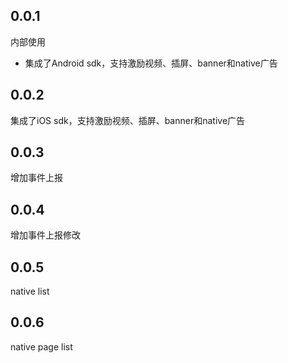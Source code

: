 ## 0.0.1
内部使用
* 集成了Android sdk，支持激励视频、插屏、banner和native广告

## 0.0.2
集成了iOS sdk，支持激励视频、插屏、banner和native广告

## 0.0.3
增加事件上报

## 0.0.4
增加事件上报修改

## 0.0.5
native list

## 0.0.6
native page list